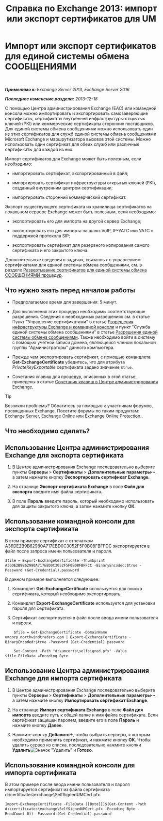 ﻿---
title: 'Справка по Exchange 2013: импорт или экспорт сертификатов для UM'
TOCTitle: Импорт или экспорт сертификатов для единой системы обмена СООБЩЕНИЯМИ
ms:assetid: ee688c33-2e08-47e7-95fc-04ba10238341
ms:mtpsurl: https://technet.microsoft.com/ru-ru/library/Dn205143(v=EXCHG.150)
ms:contentKeyID: 54652141
ms.date: 05/22/2018
mtps_version: v=EXCHG.150
ms.translationtype: MT
---

# Импорт или экспорт сертификатов для единой системы обмена СООБЩЕНИЯМИ

 

_**Применимо к:** Exchange Server 2013, Exchange Server 2016_

_**Последнее изменение раздела:** 2013-12-18_

С помощью Центра администрирования Exchange (EAC) или командной консоли можно импортировать и экспортировать самозаверяющие сертификаты, сертификаты внутренней инфраструктуры открытых ключей (PKI) или коммерческие сертификаты сторонних поставщиков. Для единой системы обмена сообщениями можно использовать один из этих сертификатов для служб единой системы обмена сообщениями Microsoft Exchange и маршрутизатора вызовов этой системы. Можно использовать один сертификат для обеих служб или различные сертификаты для каждой из них.

Импорт сертификатов для Exchange может быть полезным, если необходимо:

  - импортировать сертификат, экспортированный в файл;

  - импортировать сертификат инфраструктуры открытых ключей (PKI), созданный внутренним центром сертификации;

  - импортировать сторонний коммерческий сертификат.

Экспорт существующего сертификата из хранилища сертификатов на локальном сервере Exchange может быть полезным, если необходимо:

  - экспортировать его для импорта на другой сервер Exchange;

  - экспортировать его для импорта на шлюз VoIP, IP-УАТС или УАТС с поддержкой протокола SIP;

  - экспортировать сертификат для резервного копирования самого сертификата и его закрытого ключа.

Дополнительные сведения о задачах, связанных с управлением сертификатами для единой системы обмена сообщениями, см. в разделе [Развертывание сертификатов для единой системы обмена СООБЩЕНИЯМИ процедур](deploying-certificates-for-um-procedures-exchange-2013-help.md).

## Что нужно знать перед началом работы

  - Предполагаемое время для завершения: 5 минут.

  - Для выполнения этих процедур необходимы соответствующие разрешения. Сведения о необходимых разрешениях см. в статье Пункт "Управление сертификатами" в статье [Разрешения инфраструктуры Exchange и командной консоли](exchange-and-shell-infrastructure-permissions-exchange-2013-help.md) и пункт "Служба единой системы обмена сообщениями" в статье [Разрешения единой системы обмена сообщениями](unified-messaging-permissions-exchange-2013-help.md). Также необходимо войти в систему с помощью учетной записи домена, являющейся членом локальной группы "Администраторы" данного компьютера.

  - Прежде чем экспортировать сертификат, с помощью командлета **Get-ExchangeCertificate** убедитесь, что для атрибута *PrivateKeyExportable* сертификата задано значение `$true`.

  - Сочетания клавиш для процедур, описанных в этой статье, приведены в статье [Сочетания клавиш в Центре администрирования Exchange](keyboard-shortcuts-in-the-exchange-admin-center-exchange-online-protection-help.md).

> [!TIP]  
> Возникли проблемы? Обратитесь за помощью к участникам форумов, посвященных Exchange. Посетите форумы по таким продуктам: <a href="https://go.microsoft.com/fwlink/p/?linkid=60612">Exchange Server</a>, <a href="https://go.microsoft.com/fwlink/p/?linkid=267542">Exchange Online</a> или <a href="https://go.microsoft.com/fwlink/p/?linkid=285351">Exchange Online Protection</a>..


## Что необходимо сделать?

## Использование Центра администрирования Exchange для экспорта сертификата

1.  В Центре администрирования Exchange последовательно выберите пункты **Серверы** \> **Сертификаты** \> **Дополнительные параметры**![Значок дополнительных параметров](images/JJ150550.5381819e-3b21-4873-8714-e9b956290b28(EXCHG.150).gif "Значок дополнительных параметров"), а затем нажмите кнопку **Экспортировать сертификат Exchange**.

2.  На странице **Экспорт сертификата Exchange** в поле **Файл для экспорта** введите имя файла сертификата.

3.  В поле **Пароль** введите пароль, который необходимо использовать для защиты закрытого ключа, а затем нажмите кнопку **ОК**.

## Использование командной консоли для экспорта сертификата

В этом примере сертификат с отпечатком A36DE2B9B62980A717EBD0C3052F5F0B08FBFFCC экспортируется в файл после запроса имени пользователя и пароля.

    $file = Export-ExchangeCertificate -Thumbprint A36DE2B9B62980A717EBD0C3052F5F0B08FBFFCC -BinaryEncoded:$true -Password (Get-Credential).password

В данном примере выполняется следующее:

1.  Командлет **Get-ExchangeCertificate** используется для поиска сертификата, который необходимо экспортировать.

2.  Командлет **Export-ExchangeCertificate** используется для установки пароля для сертификата.

3.  Сертификат экспортируется в файл после ввода имени пользователя и пароля.

<!-- end list -->

```
    $file = Get-ExchangeCertificate -DomainName umcorp.northwindtraders.com | Export-ExchangeCertificate -BinaryEncoded:$true -Password (Get-Credential).password
```
```
    Set-Content -Path "d:\umcerts\selfsigned.pfx" -Value $file.FileData =Encoding Byte
```

## Использование Центра администрирования Exchange для импорта сертификата

1.  В Центре администрирования Exchange последовательно выберите пункты **Серверы** \> **Сертификаты** \> **Дополнительные параметры**![Значок дополнительных параметров](images/JJ150550.5381819e-3b21-4873-8714-e9b956290b28(EXCHG.150).gif "Значок дополнительных параметров"), а затем нажмите кнопку **Импортировать сертификат Exchange**.

2.  На странице **Импорт сертификата Exchange** в поле **Файл для импорта** введите путь к общей папке и имя файла сертификата. Если сертификат защищен паролем, введите его в поле **Пароль** и нажмите кнопку **Далее**.

3.  Нажмите кнопку **Добавить**![Значок добавления](images/JJ218640.c1e75329-d6d7-4073-a27d-498590bbb558(EXCHG.150).gif "Значок добавления"), чтобы выбрать серверы, к которым необходимо применить сертификат, и нажмите кнопку **ОК**. Чтобы удалить сервер из списка, последовательно нажмите кнопки **Удалить**![Значок "Удалить"](images/JJ657492.479b6ced-8d64-4277-a725-f17fea202b28(EXCHG.150).gif "Значок \"Удалить\"") и **Готово**.

## Использование командной консоли для импорта сертификата

В этом примере после ввода имени пользователя и пароля импортируется сертификат из файла сертификата d:\\certificates\\exchange\\SelfSignedUMCert.pfx.

    Import-ExchangeCertificate -FileData ([Byte[]]$(Get-Content -Path d:\certificates\exchange\SelfSignedUMCert.pfx -Encoding Byte -ReadCount 0)) -Password:(Get-Credential).password

